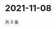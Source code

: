 # 2021-11-08

共 0 条

<!-- BEGIN WEIBO -->
<!-- 最后更新时间 Mon Nov 08 2021 20:18:09 GMT+0800 (China Standard Time) -->

<!-- END WEIBO -->
